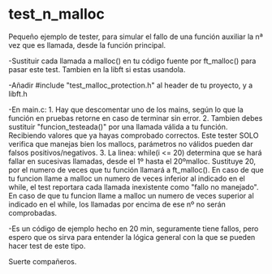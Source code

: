 # test_n_malloc
Pequeño ejemplo de tester, para simular el fallo de una función auxiliar la nª vez que es llamada, desde la función principal.

-Sustituir cada llamada a malloc() en tu código fuente por ft_malloc() para pasar este test. Tambien en la libft si estas usandola.

-Añadir #include "test_malloc_protection.h" al header de tu proyecto, y a libft.h 

-En main.c:
	1. Hay que descomentar uno de los mains, según lo que la función en pruebas retorne en caso de terminar sin error.
	2. Tambien debes sustituir "funcion_testeada()" por una llamada válida a tu función. Recibiendo valores que ya hayas comprobado correctos. Este tester SOLO verifica que manejas bien los mallocs, parámetros no válidos pueden dar falsos positivos/negativos.
	3. La linea: while(i <= 20) determina que se hará fallar en sucesivas llamadas, desde el 1º hasta el 20ºmalloc. Sustituye 20, por el numero de veces que tu función llamará a ft_malloc().
		En caso de que tu funcion llame a malloc un numero de veces inferior al indicado en el while, el test reportara cada llamada inexistente como "fallo no manejado". 
		En caso de que tu funcion llame a malloc un numero de veces superior al indicado en el while, los llamadas por encima de ese nº no serán comprobadas.

-Es un código de ejemplo hecho en 20 min, seguramente tiene fallos, pero espero que os sirva para entender la lógica general con la que se pueden hacer test de este tipo.

Suerte compañeros.